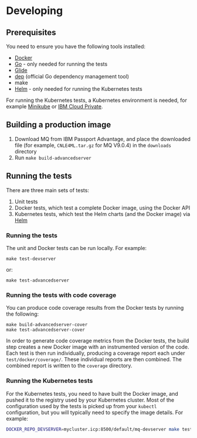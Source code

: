 # Developing

## Prerequisites
You need to ensure you have the following tools installed:

* [Docker](https://www.docker.com/)
* [Go](https://golang.org/) - only needed for running the tests
* [Glide](https://glide.sh/)
* [dep](https://github.com/golang/dep) (official Go dependency management tool)
* make
* [Helm](https://helm.sh) - only needed for running the Kubernetes tests

For running the Kubernetes tests, a Kubernetes environment is needed, for example [Minikube](https://github.com/kubernetes/minikube) or [IBM Cloud Private](https://www.ibm.com/cloud-computing/products/ibm-cloud-private/).

## Building a production image

1. Download MQ from IBM Passport Advantage, and place the downloaded file (for example, `CNLE4ML.tar.gz` for MQ V9.0.4) in the `downloads` directory
2. Run `make build-advancedserver`

## Running the tests
There are three main sets of tests:

1. Unit tests
2. Docker tests, which test a complete Docker image, using the Docker API
3. Kubernetes tests, which test the Helm charts (and the Docker image) via [Helm](https://helm.sh)

### Running the tests
The unit and Docker tests can be run locally.  For example:

```
make test-devserver
```

or:

```
make test-advancedserver
```

### Running the tests with code coverage
You can produce code coverage results from the Docker tests by running the following:

```
make build-advancedserver-cover
make test-advancedserver-cover
```

In order to generate code coverage metrics from the Docker tests, the build step creates a new Docker image with an instrumented version of the code.  Each test is then run individually, producing a coverage report each under `test/docker/coverage/`.  These individual reports are then combined.  The combined report is written to the `coverage` directory. 


### Running the Kubernetes tests

For the Kubernetes tests, you need to have built the Docker image, and pushed it to the registry used by your Kubernetes cluster.  Most of the configuration used by the tests is picked up from your `kubectl` configuration, but you will typically need to specify the image details.  For example:

```bash
DOCKER_REPO_DEVSERVER=mycluster.icp:8500/default/mq-devserver make test-kubernetes-devserver
```
